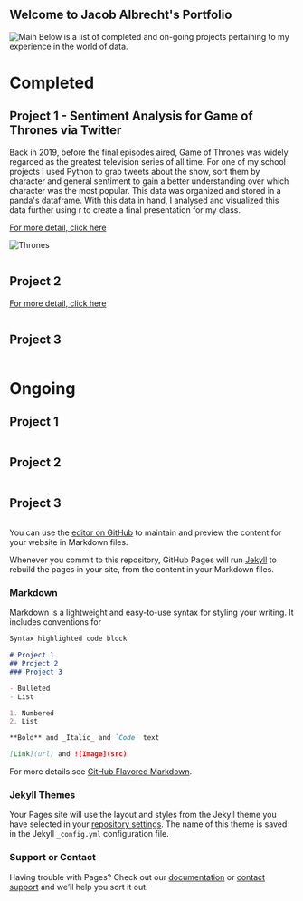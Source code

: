 ## Welcome to Jacob Albrecht's Portfolio

![Main](https://s27389.pcdn.co/wp-content/uploads/2019/12/top-5-data-science-strategy-predictions-2020-1024x440.jpeg)
Below is a list of completed and on-going projects pertaining to my experience in the world of data.

# Completed

## Project 1 - Sentiment Analysis for Game of Thrones via Twitter

Back in 2019, before the final episodes aired, Game of Thrones was widely regarded as the greatest television series of all time. For one of my school projects I used Python to grab tweets about the show, sort them by character and general sentiment to gain a better understanding over which character was the most popular. This data was organized and stored in a panda's dataframe. With this data in hand, I analysed and visualized this data further using r to create a final presentation for my class.

[For more detail, click here](https://github.com/jalbrecht24/ds710spring2019finalproject)

![Thrones](https://encrypted-tbn0.gstatic.com/images?q=tbn%3AANd9GcRvj04hVFV4zzWozmvPzkXRk3TMtcnY_dFZXg&usqp=CAU)
```

```

## Project 2

[For more detail, click here](https://https://jalbrecht24.github.io/index.md)
```

```

## Project 3
```

```



# Ongoing

## Project 1
```

```

## Project 2
```

```

## Project 3
```

```

You can use the [editor on GitHub](https://github.com/jalbrecht24/jalbrecht24.github.io/edit/main/index.md) to maintain and preview the content for your website in Markdown files.

Whenever you commit to this repository, GitHub Pages will run [Jekyll](https://jekyllrb.com/) to rebuild the pages in your site, from the content in your Markdown files.

### Markdown

Markdown is a lightweight and easy-to-use syntax for styling your writing. It includes conventions for

```markdown
Syntax highlighted code block

# Project 1
## Project 2
### Project 3

- Bulleted
- List

1. Numbered
2. List

**Bold** and _Italic_ and `Code` text

[Link](url) and ![Image](src)
```

For more details see [GitHub Flavored Markdown](https://guides.github.com/features/mastering-markdown/).

### Jekyll Themes

Your Pages site will use the layout and styles from the Jekyll theme you have selected in your [repository settings](https://github.com/jalbrecht24/jalbrecht24.github.io/settings). The name of this theme is saved in the Jekyll `_config.yml` configuration file.

### Support or Contact

Having trouble with Pages? Check out our [documentation](https://docs.github.com/categories/github-pages-basics/) or [contact support](https://github.com/contact) and we’ll help you sort it out.
